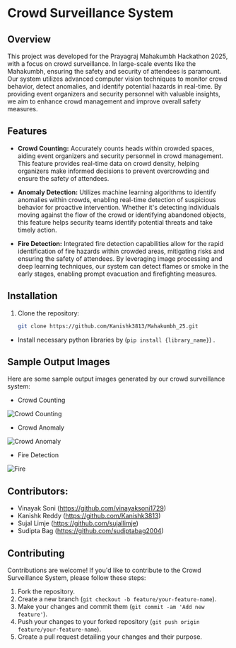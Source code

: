 # Crowd Surveillance System

## Overview

This project was developed for the Prayagraj Mahakumbh Hackathon 2025, with a focus on crowd surveillance. In large-scale events like the Mahakumbh, ensuring the safety and security of attendees is paramount. Our system utilizes advanced computer vision techniques to monitor crowd behavior, detect anomalies, and identify potential hazards in real-time. By providing event organizers and security personnel with valuable insights, we aim to enhance crowd management and improve overall safety measures.

## Features

- **Crowd Counting:** Accurately counts heads within crowded spaces, aiding event organizers and security personnel in crowd management. This feature provides real-time data on crowd density, helping organizers make informed decisions to prevent overcrowding and ensure the safety of attendees.
  
- **Anomaly Detection:** Utilizes machine learning algorithms to identify anomalies within crowds, enabling real-time detection of suspicious behavior for proactive intervention. Whether it's detecting individuals moving against the flow of the crowd or identifying abandoned objects, this feature helps security teams identify potential threats and take timely action.

- **Fire Detection:** Integrated fire detection capabilities allow for the rapid identification of fire hazards within crowded areas, mitigating risks and ensuring the safety of attendees. By leveraging image processing and deep learning techniques, our system can detect flames or smoke in the early stages, enabling prompt evacuation and firefighting measures.

## Installation

1. Clone the repository:
   ```bash
   git clone https://github.com/Kanishk3813/Mahakumbh_25.git
- Install necessary python libraries by (`pip install {library_name}`) .

## Sample Output Images

Here are some sample output images generated by our crowd surveillance system:
- Crowd Counting
  
![Crowd Counting](https://github.com/Kanishk3813/Mahakumbh_25/blob/main/Sample%20Output/Crowd%20counting.png)

- Crowd Anomaly
  
![Crowd Anomaly](https://github.com/Kanishk3813/Mahakumbh_25/blob/main/Sample%20Output/Crowd%20Anomaly.png)

- Fire Detection
  
![Fire](https://github.com/Kanishk3813/Mahakumbh_25/blob/main/Sample%20Output/Fire.png)


## Contributors:

- Vinayak Soni (https://github.com/vinayaksoni1729)
- Kanishk Reddy (https://github.com/Kanishk3813)
- Sujal Limje (https://github.com/sujallimje)
- Sudipta Bag (https://github.com/sudiptabag2004)

## Contributing

Contributions are welcome! If you'd like to contribute to the Crowd Surveillance System, please follow these steps:

1. Fork the repository.
2. Create a new branch (`git checkout -b feature/your-feature-name`).
3. Make your changes and commit them (`git commit -am 'Add new feature'`).
4. Push your changes to your forked repository (`git push origin feature/your-feature-name`).
5. Create a pull request detailing your changes and their purpose.

